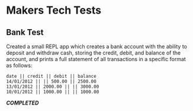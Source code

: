 # Makers Tech Tests

## Bank Test

  Created a small REPL app which creates a bank account with the ability to deposit and withdraw cash, storing the credit, debit, and balance of the account, and prints a full statement of all transactions in a specific format as follows:
  ```
  date || credit || debit || balance
14/01/2012 || || 500.00 || 2500.00
13/01/2012 || 2000.00 || || 3000.00
10/01/2012 || 1000.00 || || 1000.00
```
***COMPLETED***
